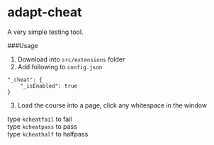 adapt-cheat
================

A very simple testing tool.

###Usage
1. Download into ``src/extensions`` folder
2. Add following to ``config.json``
```
"_cheat": {
    "_isEnabled": true
}
```
3. Load the course into a page, click any whitespace in the window
  
type ``kcheatfail`` to fail  
type ``kcheatpass`` to pass  
type ``kcheathalf`` to halfpass  
